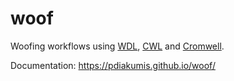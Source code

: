 
# woof
Woofing workflows using
[WDL](https://software.broadinstitute.org/wdl/),
[CWL](https://www.commonwl.org/) and
[Cromwell](https://cromwell.readthedocs.io/en/stable/).

Documentation: <https://pdiakumis.github.io/woof/>


